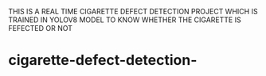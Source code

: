 THIS IS A REAL TIME CIGARETTE DEFECT DETECTION PROJECT WHICH IS TRAINED IN YOLOV8 MODEL TO KNOW WHETHER THE CIGARETTE IS FEFECTED OR NOT
# cigarette-defect-detection-
